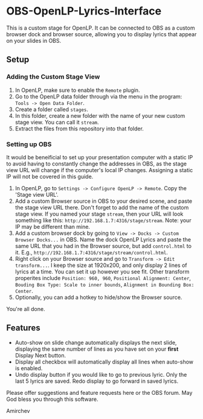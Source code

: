 # OBS-OpenLP-Lyrics-Interface
This is a custom stage for OpenLP. It can be connected to OBS as a custom browser dock and browser source, allowing you to display lyrics that appear on your slides in OBS.

## Setup
### Adding the Custom Stage View
1. In OpenLP, make sure to enable the `Remote` plugin.
2. Go to the OpenLP data folder through via the menu in the program: `Tools -> Open Data Folder`. 
3. Create a folder called `stages`.
4. In this folder, create a new folder with the name of your new custom stage view. You can call it `stream`.
5. Extract the files from this repository into that folder.

### Setting up OBS
It would be beneificial to set up your presentation computer with a static IP to avoid having to constantly change the addresses in OBS, as the stage view URL will change if the computer's local IP changes. Assigning a static IP will not be covered in this guide.

1. In OpenLP, go to `Settings -> Configure OpenLP -> Remote`. Copy the 'Stage view URL'.
2. Add a custom Browser source in OBS to your desired scene, and paste the stage view URL there. Don't forget to add the name of the custom stage view. If you named your stage `stream`, then your URL will look something like this: `http://192.168.1.7:4316/stage/stream`. Note: your IP may be different than mine.
3. Add a custom browser dock by going to `View -> Docks -> Custom Browser Docks...` in OBS. Name the dock OpenLP Lyrics and paste the same URL that you had in the Browser source, but add `control.html` to it. E.g., `http://192.168.1.7:4316/stage/stream/control.html`.
4. Right click on your Browser source and go to `Transform -> Edit transform...`. I keep the size at 1920x200, and only display 2 lines of lyrics at a time. You can set it up however you see fit. Other transform properites include `Position: 960, 960`, `Positional Alignment: Center`, `Bouding Box Type: Scale to inner bounds`, `Alignment in Bounding Box: Center`.
5. Optionally, you can add a hotkey to hide/show the Browser source.

You're all done.

## Features
- Auto-show on slide change automatically displays the next slide, displaying the same number of lines as you have set on your **first** Display Next button. 
- Display all checkbox will automatically display all lines when auto-show is enabled.
- Undo display button if you would like to go to previous lyric. Only the last 5 lyrics are saved. Redo display to go forward in saved lyrics.

Please offer suggestions and feature requests here or the OBS forum. May God bless you through this software.

Amirchev
